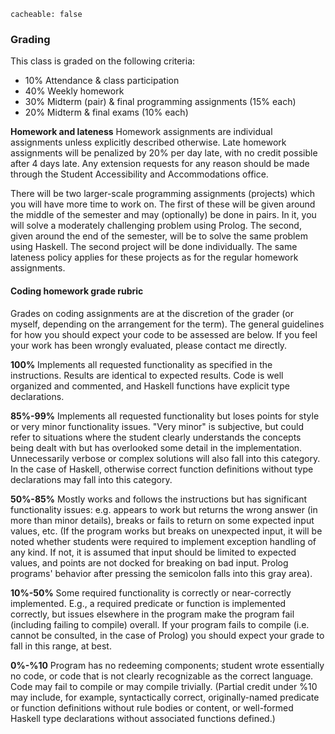 ```
cacheable: false
```

### Grading

This class is graded on the following criteria:

* 10% Attendance & class participation
* 40% Weekly homework
* 30% Midterm (pair) & final programming assignments (15% each)
* 20% Midterm & final exams (10% each)


**Homework and lateness**   Homework assignments are individual assignments unless explicitly described otherwise. Late homework assignments will be penalized by 20% per day late, with no credit possible after 4 days late. Any extension requests for any reason should be made through the Student Accessibility and Accommodations office.

There will be two larger-scale programming assignments (projects) which you will have more time to work on. The first of these will be given around the middle of the semester and may (optionally) be done in pairs. In it, you will solve a moderately challenging problem using Prolog. The second, given around the end of the semester, will be to solve the same problem using Haskell. The second project will be done individually. The same lateness policy applies for these projects as for the regular homework assignments.

#### Coding homework grade rubric

Grades on coding assignments are at the discretion of the grader (or myself, depending on the arrangement for the term). The general guidelines for how you should expect your code to be assessed are below. If you feel your work has been wrongly evaluated, please contact me directly.

**100%** Implements all requested functionality as specified in the instructions. Results are identical to expected results. Code is well organized and commented, and Haskell functions have explicit type declarations.

**85%-99%** Implements all requested functionality but loses points for style or very minor functionality issues. "Very minor" is subjective, but could refer to situations where the student clearly understands the concepts being dealt with but has overlooked some detail in the implementation. Unnecessarily verbose or complex solutions will also fall into this category. In the case of Haskell, otherwise correct function definitions without type declarations may fall into this category.

**50%-85%** Mostly works and follows the instructions but has significant functionality issues: e.g. appears to work but returns the wrong answer (in more than minor details), breaks or fails to return on some expected input values, etc. (If the program works but breaks on unexpected input, it will be noted whether students were required to implement exception handling of any kind. If not, it is assumed that input should be limited to expected values, and points are not docked for breaking on bad input. Prolog programs' behavior after pressing the semicolon falls into this gray area).

**10%-50%** Some required functionality is correctly or near-correctly implemented. E.g., a required predicate or function is implemented correctly, but issues elsewhere in the program make the program fail (including failing to compile) overall. If your program fails to compile (i.e. cannot be consulted, in the case of Prolog) you should expect your grade to fall in this range, at best.

**0%-%10** Program has no redeeming components; student wrote essentially no code, or code that is not clearly recognizable as the correct language. Code may fail to compile or may compile trivially. (Partial credit under %10 may include, for example, syntactically correct, originally-named predicate or function definitions without rule bodies or content, or well-formed Haskell type declarations without associated functions defined.)​​
